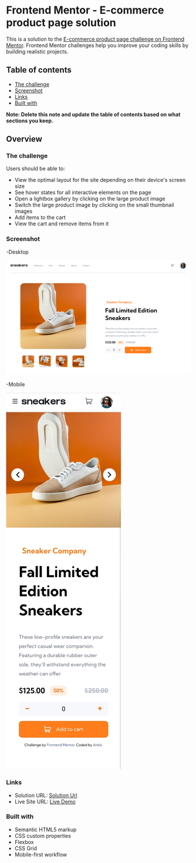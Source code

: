# Frontend Mentor - E-commerce product page solution

This is a solution to the [E-commerce product page challenge on Frontend Mentor](https://www.frontendmentor.io/challenges/ecommerce-product-page-UPsZ9MJp6). Frontend Mentor challenges help you improve your coding skills by building realistic projects.

## Table of contents


  - [The challenge](#the-challenge)
  - [Screenshot](#screenshot)
  - [Links](#links)
  - [Built with](#built-with)

**Note: Delete this note and update the table of contents based on what sections you keep.**

## Overview

### The challenge

Users should be able to:

- View the optimal layout for the site depending on their device's screen size
- See hover states for all interactive elements on the page
- Open a lightbox gallery by clicking on the large product image
- Switch the large product image by clicking on the small thumbnail images
- Add items to the cart
- View the cart and remove items from it

### Screenshot
-Desktop

![](./images/screenshot-desktop.png)

-Mobile

![](./images/Screenshot_mobile.png)


### Links

- Solution URL: [Solution Url ](https://github.com/ankitgupta2905/ecommerce-product-page-main)
- Live Site URL: [Live Demo](https://ecommerce-product-page-main.kaafir.repl.co/)

### Built with

- Semantic HTML5 markup
- CSS custom properties
- Flexbox
- CSS Grid
- Mobile-first workflow

